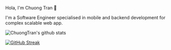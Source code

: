 <!--
**chuongtrh/chuongtrh** is a ✨ _special_ ✨ repository because its `README.md` (this file) appears on your GitHub profile.

Here are some ideas to get you started:

- 🔭 I’m currently working on ...
- 🌱 I’m currently learning ...
- 👯 I’m looking to collaborate on ...
- 🤔 I’m looking for help with ...
- 💬 Ask me about ...
- 📫 How to reach me: ...
- 😄 Pronouns: ...
- ⚡ Fun fact: ...
-->

Hola, I'm Chuong Tran 👋

I'm a Software Engineer specialised in mobile and backend development for complex scalable web app. 

![ChuongTran's github stats](https://github-readme-stats.vercel.app/api?username=chuongtrh&show_icons=true&theme=dracula&count_private=true)

[![GitHub Streak](https://github-readme-streak-stats.herokuapp.com?user=chuongtrh&theme=github-dark&date_format=M%20j%5B%2C%20Y%5D)](https://git.io/streak-stats)
